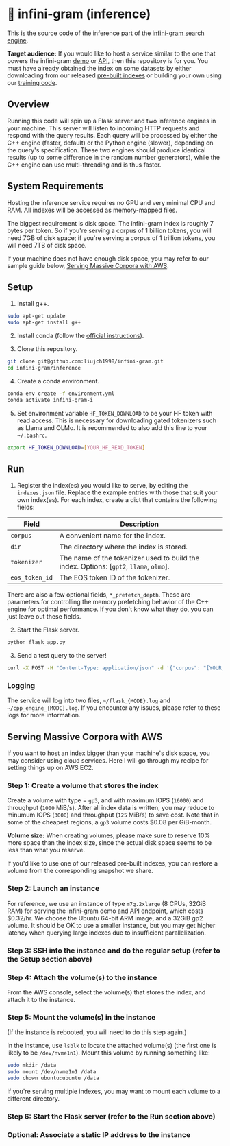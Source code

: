 # 📖 infini-gram (inference)

This is the source code of the inference part of the [infini-gram search engine](https://infini-gram.io/).

**Target audience:**
If you would like to host a service similar to the one that powers the infini-gram [demo](https://huggingface.co/spaces/liujch1998/infini-gram) or [API](https://infini-gram.io/api_doc), then this repository is for you.
You must have already obtained the index on some datasets by either downloading from our released [pre-built indexes]() or building your own using our [training code](https://github.com/liujch1998/infini-gram/tree/master/train).

## Overview

Running this code will spin up a Flask server and two inference engines in your machine.
This server will listen to incoming HTTP requests and respond with the query results.
Each query will be processed by either the C++ engine (faster, default) or the Python engine (slower), depending on the query's specification.
These two engines should produce identical results (up to some difference in the random number generators), while the C++ engine can use multi-threading and is thus faster.

## System Requirements

Hosting the inference service requires no GPU and very minimal CPU and RAM.
All indexes will be accessed as memory-mapped files.

The biggest requirement is disk space.
The infini-gram index is roughly 7 bytes per token.
So if you're serving a corpus of 1 billion tokens, you will need 7GB of disk space; if you're serving a corpus of 1 trillion tokens, you will need 7TB of disk space.

If your machine does not have enough disk space, you may refer to our sample guide below, [Serving Massive Corpora with AWS]().

## Setup

1. Install g++.
```bash
sudo apt-get update
sudo apt-get install g++
```

2. Install conda (follow the [official instructions](https://docs.anaconda.com/free/miniconda/miniconda-install/)).

3. Clone this repository.
```bash
git clone git@github.com:liujch1998/infini-gram.git
cd infini-gram/inference
```

4. Create a conda environment.
```bash
conda env create -f environment.yml
conda activate infini-gram-i
```

5. Set environment variable `HF_TOKEN_DOWNLOAD` to be your HF token with read access. This is necessary for downloading gated tokenizers such as Llama and OLMo. It is recommended to also add this line to your `~/.bashrc`.
```bash
export HF_TOKEN_DOWNLOAD=[YOUR_HF_READ_TOKEN]
```

## Run

1. Register the index(es) you would like to serve, by editing the `indexes.json` file. Replace the example entries with those that suit your own index(es).
For each index, create a dict that contains the following fields:

| Field | Description |
| --- | --- |
| `corpus` | A convenient name for the index. |
| `dir` | The directory where the index is stored. |
| `tokenizer` | The name of the tokenizer used to build the index. Options: [`gpt2`, `llama`, `olmo`]. |
| `eos_token_id` | The EOS token ID of the tokenizer. |

There are also a few optional fields, `*_prefetch_depth`.
These are parameters for controlling the memory prefetching behavior of the C++ engine for optimal performance.
If you don't know what they do, you can just leave out these fields.

2. Start the Flask server.
```bash
python flask_app.py
```

3. Send a test query to the server!
```bash
curl -X POST -H "Content-Type: application/json" -d '{"corpus": "[YOUR_CORPUS_NAME]", "query_type": "count", "query": "Hello, world!"}' http://localhost:5000/
```

### Logging

The service will log into two files, `~/flask_{MODE}.log` and `~/cpp_engine_{MODE}.log`.
If you encounter any issues, please refer to these logs for more information.

## Serving Massive Corpora with AWS

If you want to host an index bigger than your machine's disk space, you may consider using cloud services.
Here I will go through my recipe for setting things up on AWS EC2.

### Step 1: Create a volume that stores the index

Create a volume with type = `gp3`, and with maximum IOPS (`16000`) and throughput (`1000` MiB/s).
After all index data is written, you may reduce to minumum IOPS (`3000`) and throughput (`125` MiB/s) to save cost.
Note that in some of the cheapest regions, a `gp3` volume costs $0.08 per GiB-month.

**Volume size:** When creating volumes, please make sure to reserve 10% more space than the index size, since the actual disk space seems to be less than what you reserve.

If you'd like to use one of our released pre-built indexes, you can restore a volume from the corresponding snapshot we share.

### Step 2: Launch an instance

For reference, we use an instance of type `m7g.2xlarge` (8 CPUs, 32GiB RAM) for serving the infini-gram demo and API endpoint, which costs $0.32/hr.
We choose the Ubuntu 64-bit ARM image, and a 32GiB gp2 volume.
It should be OK to use a smaller instance, but you may get higher latency when querying large indexes due to insufficient parallelization.

### Step 3: SSH into the instance and do the regular setup (refer to the Setup section above)

### Step 4: Attach the volume(s) to the instance

From the AWS console, select the volume(s) that stores the index, and attach it to the instance.

### Step 5: Mount the volume(s) in the instance

(If the instance is rebooted, you will need to do this step again.)

In the instance, use `lsblk` to locate the attached volume(s) (the first one is likely to be `/dev/nvme1n1`).
Mount this volume by running something like:
```bash
sudo mkdir /data
sudo mount /dev/nvme1n1 /data
sudo chown ubuntu:ubuntu /data
```
If you're serving multiple indexes, you may want to mount each volume to a different directory.

### Step 6: Start the Flask server (refer to the Run section above)

### Optional: Associate a static IP address to the instance

